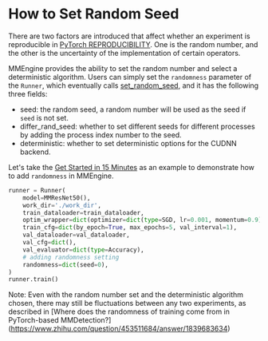 # How to Set Random Seed

There are two factors are introduced that affect whether an experiment is reproducible in [PyTorch REPRODUCIBILITY](https://pytorch.org/docs/stable/notes/randomness.html). One is the random number, and the other is the uncertainty of the implementation of certain operators.

MMEngine provides the ability to set the random number and select a deterministic algorithm. Users can simply set the `randomness` parameter of the `Runner`, which eventually calls [set_random_seed](mmengine.runner.set_random_seed), and it has the following three fields:

- seed: the random seed, a random number will be used as the seed if `seed` is not set.
- differ_rand_seed: whether to set different seeds for different processes by adding the process index number to the seed.
- deterministic: whether to set deterministic options for the CUDNN backend.

Let's take the [Get Started in 15 Minutes](../get_started/15_minutes.md) as an example to demonstrate how to add `randomness` in MMEngine.

```python
runner = Runner(
    model=MMResNet50(),
    work_dir='./work_dir',
    train_dataloader=train_dataloader,
    optim_wrapper=dict(optimizer=dict(type=SGD, lr=0.001, momentum=0.9)),
    train_cfg=dict(by_epoch=True, max_epochs=5, val_interval=1),
    val_dataloader=val_dataloader,
    val_cfg=dict(),
    val_evaluator=dict(type=Accuracy),
    # adding randomness setting
    randomness=dict(seed=0),
)
runner.train()
```

Note: Even with the random number set and the deterministic algorithm chosen, there may still be fluctuations between any two experiments, as described in \[Where does the randomness of training come from in PyTorch-based MMDetection?\] (https://www.zhihu.com/question/453511684/answer/1839683634)
